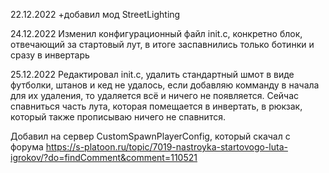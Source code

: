 22.12.2022
+добавил мод StreetLighting

24.12.2022
Изменил конфигурационный файл init.c, конкретно блок, отвечающий за стартовый лут, в итоге заспавнились только ботинки и сразу в инвертарь

25.12.2022
Редактировал init.c, удалить стандартный шмот в виде футболки, штанов и кед не удалось, если добавляю комманду в начала для их удаления, то удаляется всё и ничего не появляется.
Сейчас спавниться часть лута, которая помещается в инвертать, в рюкзак, который также прописываю ничего не спавнится.

Добавил на сервер CustomSpawnPlayerConfig, который скачал с форума https://s-platoon.ru/topic/7019-nastroyka-startovogo-luta-igrokov/?do=findComment&comment=110521

